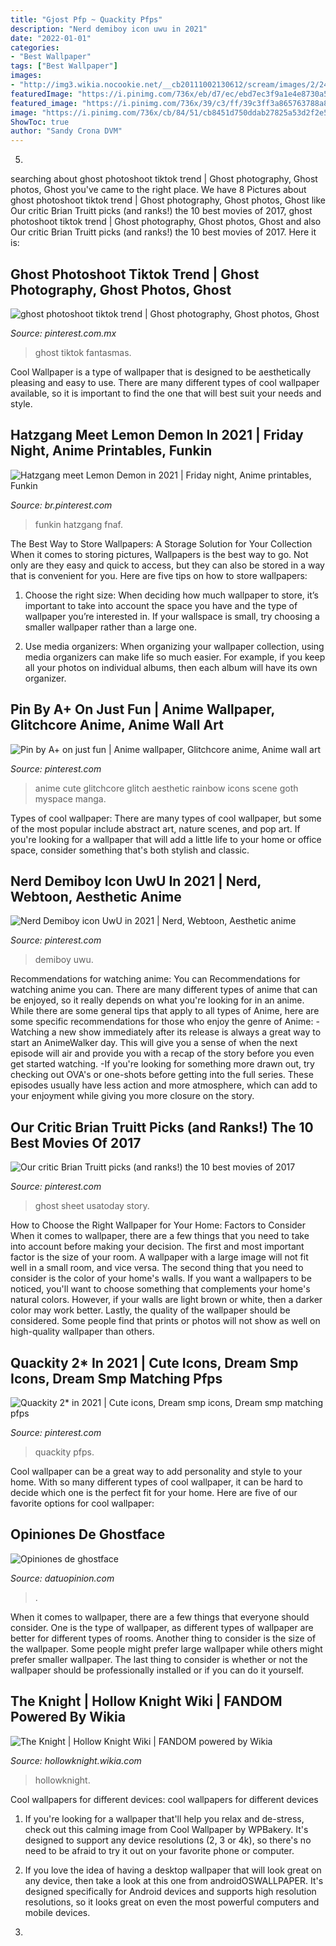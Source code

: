 ```yaml
---
title: "Gjost Pfp ~ Quackity Pfps"
description: "Nerd demiboy icon uwu in 2021"
date: "2022-01-01"
categories:
- "Best Wallpaper"
tags: ["Best Wallpaper"]
images:
- "http://img3.wikia.nocookie.net/__cb20111002130612/scream/images/2/24/Wes_Craven_Ghostface.jpg"
featuredImage: "https://i.pinimg.com/736x/eb/d7/ec/ebd7ec3f9a1e4e8730a561d19195df81.jpg"
featured_image: "https://i.pinimg.com/736x/39/c3/ff/39c3ff3a865763788a87776355852ad6.jpg"
image: "https://i.pinimg.com/736x/cb/84/51/cb8451d750ddab27825a53d2f2e50bde.jpg"
ShowToc: true
author: "Sandy Crona DVM"
---
```



5.

	

		
searching about ghost photoshoot tiktok trend | Ghost photography, Ghost photos, Ghost you've came to the right place. We have 8 Pictures about ghost photoshoot tiktok trend | Ghost photography, Ghost photos, Ghost like Our critic Brian Truitt picks (and ranks!) the 10 best movies of 2017, ghost photoshoot tiktok trend | Ghost photography, Ghost photos, Ghost and also Our critic Brian Truitt picks (and ranks!) the 10 best movies of 2017. Here it is:
		
    
## Ghost Photoshoot Tiktok Trend | Ghost Photography, Ghost Photos, Ghost

<img loading=lazy src="https://i.pinimg.com/736x/39/c3/ff/39c3ff3a865763788a87776355852ad6.jpg" onerror="this.onerror=null;this.src='https://tse4.mm.bing.net/th?id=OIP.n8yLxEStmE1BA11J8UHuMwHaJ3&amp;pid=15.1';" alt="ghost photoshoot tiktok trend | Ghost photography, Ghost photos, Ghost">

_Source: pinterest.com.mx_

>ghost tiktok fantasmas. 

	

Cool Wallpaper is a type of wallpaper that is designed to be aesthetically pleasing and easy to use. There are many different types of cool wallpaper available, so it is important to find the one that will best suit your needs and style.

    
## Hatzgang Meet Lemon Demon In 2021 | Friday Night, Anime Printables, Funkin

<img loading=lazy src="https://i.pinimg.com/736x/26/3c/08/263c0899247c92e8475854852b279b60.jpg" onerror="this.onerror=null;this.src='https://tse3.mm.bing.net/th?id=OIP.jeU0oy0xFqttkT5IHXzFAAHaFj&amp;pid=15.1';" alt="Hatzgang meet Lemon Demon in 2021 | Friday night, Anime printables, Funkin">

_Source: br.pinterest.com_

>funkin hatzgang fnaf. 

	

The Best Way to Store Wallpapers: A Storage Solution for Your Collection
When it comes to storing pictures, Wallpapers is the best way to go. Not only are they easy and quick to access, but they can also be stored in a way that is convenient for you. Here are five tips on how to store wallpapers:
1) Choose the right size: When deciding how much wallpaper to store, it’s important to take into account the space you have and the type of wallpaper you’re interested in. If your wallspace is small, try choosing a smaller wallpaper rather than a large one.

2) Use media organizers: When organizing your wallpaper collection, using media organizers can make life so much easier. For example, if you keep all your photos on individual albums, then each album will have its own organizer.

    
## Pin By A+ On Just Fun | Anime Wallpaper, Glitchcore Anime, Anime Wall Art

<img loading=lazy src="https://i.pinimg.com/736x/cb/84/51/cb8451d750ddab27825a53d2f2e50bde.jpg" onerror="this.onerror=null;this.src='https://tse1.mm.bing.net/th?id=OIP.QxgK-qlUIh7CUMN_s19p9QHaHa&amp;pid=15.1';" alt="Pin by A+ on just fun | Anime wallpaper, Glitchcore anime, Anime wall art">

_Source: pinterest.com_

>anime cute glitchcore glitch aesthetic rainbow icons scene goth myspace manga. 

	

Types of cool wallpaper:
There are many types of cool wallpaper, but some of the most popular include abstract art, nature scenes, and pop art. If you're looking for a wallpaper that will add a little life to your home or office space, consider something that's both stylish and classic.

    
## Nerd Demiboy Icon UwU In 2021 | Nerd, Webtoon, Aesthetic Anime

<img loading=lazy src="https://i.pinimg.com/736x/f4/c0/1f/f4c01fd6694bd2bd586c52c5870d50f4.jpg" onerror="this.onerror=null;this.src='https://tse4.mm.bing.net/th?id=OIP.VoSsqIOq3abBg7Atmi2vSgHaHa&amp;pid=15.1';" alt="Nerd Demiboy icon UwU in 2021 | Nerd, Webtoon, Aesthetic anime">

_Source: pinterest.com_

>demiboy uwu. 

	

Recommendations for watching anime: You can
Recommendations for watching anime you can. There are many different types of anime that can be enjoyed, so it really depends on what you're looking for in an anime. While there are some general tips that apply to all types of Anime, here are some specific recommendations for those who enjoy the genre of Anime: 
-Watching a new show immediately after its release is always a great way to start an AnimeWalker day. This will give you a sense of when the next episode will air and provide you with a recap of the story before you even get started watching. 
-If you're looking for something more drawn out, try checking out OVA's or one-shots before getting into the full series. These episodes usually have less action and more atmosphere, which can add to your enjoyment while giving you more closure on the story.

    
## Our Critic Brian Truitt Picks (and Ranks!) The 10 Best Movies Of 2017

<img loading=lazy src="https://i.pinimg.com/originals/53/1b/d7/531bd7a0bfe5f8939209d7327aa6c2c8.jpg" onerror="this.onerror=null;this.src='https://tse4.mm.bing.net/th?id=OIP.VZnKZ_O6QQUHNIPv2CQDyAHaFj&amp;pid=15.1';" alt="Our critic Brian Truitt picks (and ranks!) the 10 best movies of 2017">

_Source: pinterest.com_

>ghost sheet usatoday story. 

	

How to Choose the Right Wallpaper for Your Home: Factors to Consider
When it comes to wallpaper, there are a few things that you need to take into account before making your decision. The first and most important factor is the size of your room. A wallpaper with a large image will not fit well in a small room, and vice versa. 
The second thing that you need to consider is the color of your home's walls. If you want a wallpapers to be noticed, you'll want to choose something that complements your home's natural colors. However, if your walls are light brown or white, then a darker color may work better. 
Lastly, the quality of the wallpaper should be considered. Some people find that prints or photos will not show as well on high-quality wallpaper than others.

    
## Quackity 2* In 2021 | Cute Icons, Dream Smp Icons, Dream Smp Matching Pfps

<img loading=lazy src="https://i.pinimg.com/736x/eb/d7/ec/ebd7ec3f9a1e4e8730a561d19195df81.jpg" onerror="this.onerror=null;this.src='https://tse1.mm.bing.net/th?id=OIP.-An3tt5g40-5XUoELDwzEAHaHa&amp;pid=15.1';" alt="Quackity 2* in 2021 | Cute icons, Dream smp icons, Dream smp matching pfps">

_Source: pinterest.com_

>quackity pfps. 

	

Cool wallpaper can be a great way to add personality and style to your home. With so many different types of cool wallpaper, it can be hard to decide which one is the perfect fit for your home. Here are five of our favorite options for cool wallpaper: 

    
## Opiniones De Ghostface

<img loading=lazy src="http://img3.wikia.nocookie.net/__cb20111002130612/scream/images/2/24/Wes_Craven_Ghostface.jpg" onerror="this.onerror=null;this.src='https://tse1.mm.bing.net/th?id=OIP.YNxpw-tutYMyCBdT2p-stwHaE6&amp;pid=15.1';" alt="Opiniones de ghostface">

_Source: datuopinion.com_

>. 

	

When it comes to wallpaper, there are a few things that everyone should consider. One is the type of wallpaper, as different types of wallpaper are better for different types of rooms. Another thing to consider is the size of the wallpaper. Some people might prefer large wallpaper while others might prefer smaller wallpaper. The last thing to consider is whether or not the wallpaper should be professionally installed or if you can do it yourself.

    
## The Knight | Hollow Knight Wiki | FANDOM Powered By Wikia

<img loading=lazy src="https://vignette.wikia.nocookie.net/hollowknight/images/2/27/The_Knight.png/revision/latest?cb=20170712213446" onerror="this.onerror=null;this.src='https://tse4.mm.bing.net/th?id=OIP.cqcjFy6LCL1A8lm9VozDwgHaKH&amp;pid=15.1';" alt="The Knight | Hollow Knight Wiki | FANDOM powered by Wikia">

_Source: hollowknight.wikia.com_

>hollowknight. 

	

Cool wallpapers for different devices:
cool wallpapers for different devices 

1. If you're looking for a wallpaper that'll help you relax and de-stress, check out this calming image from Cool Wallpaper by WPBakery. It's designed to support any device resolutions (2, 3 or 4k), so there's no need to be afraid to try it out on your favorite phone or computer.

2. If you love the idea of having a desktop wallpaper that will look great on any device, then take a look at this one from androidOSWALLPAPER. It's designed specifically for Android devices and supports high resolution resolutions, so it looks great on even the most powerful computers and mobile devices.

3.

